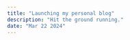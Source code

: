 ```yaml
---
title: "Launching my personal blog"
description: "Hit the ground running."
date: "Mar 22 2024"
---
```

